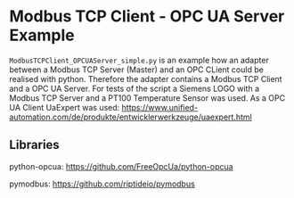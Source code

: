 # Modbus TCP Client - OPC UA Server Example

```ModbusTCPClient_OPCUAServer_simple.py``` is an example how an adapter between a Modbus TCP Server (Master) and an OPC CLient could be realised with python.
Therefore the adapter contains a Modbus TCP Client and a OPC UA Server.
For tests of the script a Siemens LOGO with a Modbus TCP Server and a PT100 Temperature Sensor was used.
As a OPC UA Client UaExpert was used: <https://www.unified-automation.com/de/produkte/entwicklerwerkzeuge/uaexpert.html>

## Libraries

python-opcua: <https://github.com/FreeOpcUa/python-opcua>

pymodbus: <https://github.com/riptideio/pymodbus>
